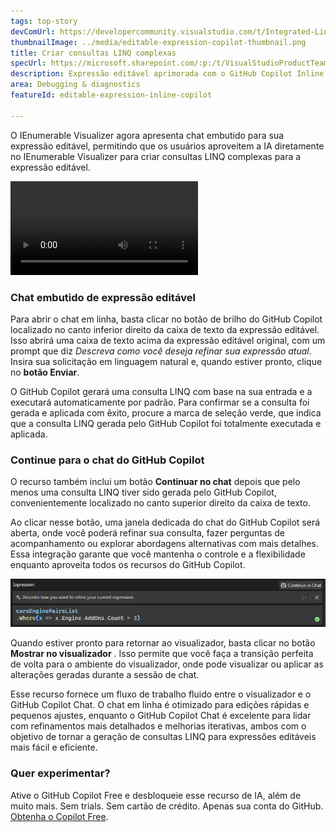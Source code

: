 ```yaml
---
tags: top-story
devComUrl: https://developercommunity.visualstudio.com/t/Integrated-Linq-Editor/442398
thumbnailImage: ../media/editable-expression-copilot-thumbnail.png
title: Criar consultas LINQ complexas
specUrl: https://microsoft.sharepoint.com/:p:/t/VisualStudioProductTeam/ETycaBw7iJdFhgYRYWGSa34BXJEaakZ2PCrAWHmhkEbAsA?e=7hIYoO
description: Expressão editável aprimorada com o GitHub Copilot Inline Chat diretamente no IEnumerable Visualizer.
area: Debugging & diagnostics
featureId: editable-expression-inline-copilot

---
```



O IEnumerable Visualizer agora apresenta chat embutido para sua expressão editável, permitindo que os usuários aproveitem a IA diretamente no IEnumerable Visualizer para criar consultas LINQ complexas para a expressão editável. 

![Chat embutido do IEnumerable Visualizer](../media/editable-expression-inline-copilot.mp4)

### Chat embutido de expressão editável

Para abrir o chat em linha, basta clicar no botão de brilho do GitHub Copilot localizado no canto inferior direito da caixa de texto da expressão editável. Isso abrirá uma caixa de texto acima da expressão editável original, com um prompt que diz *Descreva como você deseja refinar sua expressão atual*. Insira sua solicitação em linguagem natural e, quando estiver pronto, clique no **botão Enviar**.

O GitHub Copilot gerará uma consulta LINQ com base na sua entrada e a executará automaticamente por padrão. Para confirmar se a consulta foi gerada e aplicada com êxito, procure a marca de seleção verde, que indica que a consulta LINQ gerada pelo GitHub Copilot foi totalmente executada e aplicada.

### Continue para o chat do GitHub Copilot
O recurso também inclui um botão **Continuar no chat** depois que pelo menos uma consulta LINQ tiver sido gerada pelo GitHub Copilot, convenientemente localizado no canto superior direito da caixa de texto. 

Ao clicar nesse botão, uma janela dedicada do chat do GitHub Copilot será aberta, onde você poderá refinar sua consulta, fazer perguntas de acompanhamento ou explorar abordagens alternativas com mais detalhes. Essa integração garante que você mantenha o controle e a flexibilidade enquanto aproveita todos os recursos do GitHub Copilot.

![Expressão editável embutido ao GitHub Copilot](../media/editable-expression-copilot.png)

Quando estiver pronto para retornar ao visualizador, basta clicar no botão **Mostrar no visualizador** . Isso permite que você faça a transição perfeita de volta para o ambiente do visualizador, onde pode visualizar ou aplicar as alterações geradas durante a sessão de chat.

Esse recurso fornece um fluxo de trabalho fluido entre o visualizador e o GitHub Copilot Chat. O chat em linha é otimizado para edições rápidas e pequenos ajustes, enquanto o GitHub Copilot Chat é excelente para lidar com refinamentos mais detalhados e melhorias iterativas, ambos com o objetivo de tornar a geração de consultas LINQ para expressões editáveis mais fácil e eficiente.

### Quer experimentar?
Ative o GitHub Copilot Free e desbloqueie esse recurso de IA, além de muito mais.
 Sem trials. Sem cartão de crédito. Apenas sua conta do GitHub. [Obtenha o Copilot Free](vscmd://View.GitHub.Copilot.Chat).
